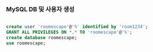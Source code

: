 ### MySQL DB 및 사용자 생성 
```sql 

create user 'roomescape'@'%' identified by 'room1234';
GRANT ALL PRIVILEGES ON *.* TO 'roomescape'@'%';
create database roomescape;
use roomescape;



```
